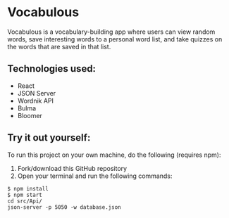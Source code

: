 
# Vocabulous
Vocabulous is a vocabulary-building app where users can view random words, save interesting words to a personal word list, and take quizzes on the words that are saved in that list.

## Technologies used:
- React
- JSON Server
- Wordnik API
- Bulma
- Bloomer

## Try it out yourself:
To run this project on your own machine, do the following (requires npm):
1. Fork/download this GitHub repository
1. Open your terminal and run the following commands:
```
$ npm install
$ npm start
cd src/Api/
json-server -p 5050 -w database.json
```

